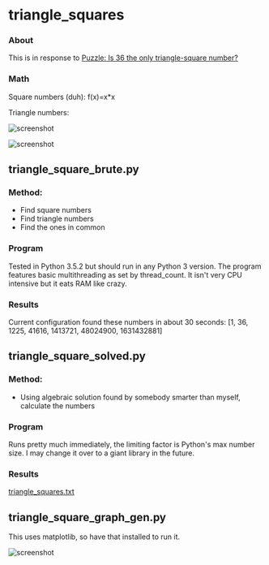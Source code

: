 # triangle_squares

### About
This is in response to [Puzzle: Is 36 the only triangle-square number?](https://www.youtube.com/watch?v=Gh8h8MJFFdI)

### Math
Square numbers (duh):
f(x)=x*x

Triangle numbers:

![screenshot](https://upload.wikimedia.org/wikipedia/commons/thumb/1/1c/First_six_triangular_numbers.svg/220px-First_six_triangular_numbers.svg.png)

![screenshot](https://wikimedia.org/api/rest_v1/media/math/render/svg/25483dd341ee5ef3b10a6594c60d7366d4dffe8b)

## triangle_square_brute.py

### Method:
* Find square numbers
* Find triangle numbers
* Find the ones in common

### Program
Tested in Python 3.5.2 but should run in any Python 3 version. The program features basic multithreading as set by thread_count. It isn't very CPU intensive but it eats RAM like crazy.

### Results
Current configuration found these numbers in about 30 seconds:
[1, 36, 1225, 41616, 1413721, 48024900, 1631432881]

## triangle_square_solved.py

### Method:
* Using algebraic solution found by somebody smarter than myself, calculate the numbers

### Program
Runs pretty much immediately, the limiting factor is Python's max number size. I may change it over to a giant library in the future.

### Results
[triangle_squares.txt](https://github.com/jsheradin/triangle_squares/blob/master/triangle_squares.txt)

## triangle_square_graph_gen.py
This uses matplotlib, so have that installed to run it.

![screenshot](https://github.com/jsheradin/triangle_squares/blob/master/triangle_squares_graph.png?raw=true)
